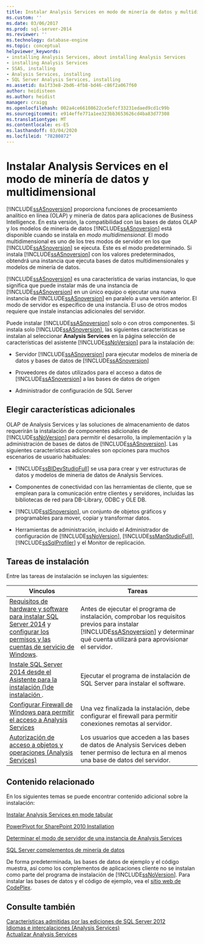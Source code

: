 ```yaml
---
title: Instalar Analysis Services en modo de minería de datos y multidimensional | Microsoft Docs
ms.custom: ''
ms.date: 03/06/2017
ms.prod: sql-server-2014
ms.reviewer: ''
ms.technology: database-engine
ms.topic: conceptual
helpviewer_keywords:
- installing Analysis Services, about installing Analysis Services
- installing Analysis Services
- SSAS, installing
- Analysis Services, installing
- SQL Server Analysis Services, installing
ms.assetid: 8a1f33e8-2bd6-4fb8-bd46-c86f2a067f60
author: heidisteen
ms.author: heidist
manager: craigg
ms.openlocfilehash: 002a4ce66108622ce5efcf33231edaed9cd1c99b
ms.sourcegitcommit: e914effe771a1ee323bb3653626cd4ba83d77308
ms.translationtype: MT
ms.contentlocale: es-ES
ms.lasthandoff: 03/04/2020
ms.locfileid: "78280872"
---
```

# <a name="install-analysis-services-in-multidimensional-and-data-mining-mode"></a>Instalar Analysis Services en el modo de minería de datos y multidimensional
  
  [!INCLUDE[ssASnoversion](../../includes/ssasnoversion-md.md)] proporciona funciones de procesamiento analítico en línea (OLAP) y minería de datos para aplicaciones de Business Intelligence. En esta versión, la compatibilidad con las bases de datos OLAP y los modelos de minería de datos [!INCLUDE[ssASnoversion](../../includes/ssasnoversion-md.md)] está disponible cuando se instala en *modo multidimensional*. El modo multidimensional es uno de los tres modos de servidor en los que [!INCLUDE[ssASnoversion](../../includes/ssasnoversion-md.md)] se ejecuta. Este es el modo predeterminado. Si instala [!INCLUDE[ssASnoversion](../../includes/ssasnoversion-md.md)] con los valores predeterminados, obtendrá una instancia que ejecuta bases de datos multidimensionales y modelos de minería de datos.  
  
 
  [!INCLUDE[ssASnoversion](../../includes/ssasnoversion-md.md)] es una característica de varias instancias, lo que significa que puede instalar más de una instancia de [!INCLUDE[ssASnoversion](../../includes/ssasnoversion-md.md)] en un único equipo o ejecutar una nueva instancia de [!INCLUDE[ssASnoversion](../../includes/ssasnoversion-md.md)] en paralelo a una versión anterior. El modo de servidor es específico de una instancia. El uso de otros modos requiere que instale instancias adicionales del servidor.  
  
 Puede instalar [!INCLUDE[ssASnoversion](../../includes/ssasnoversion-md.md)] solo o con otros componentes. Si instala solo [!INCLUDE[ssASnoversion](../../includes/ssasnoversion-md.md)], las siguientes características se instalan al seleccionar **Analysis Services** en la página selección de características del asistente [!INCLUDE[ssNoVersion](../../includes/ssnoversion-md.md)] para la instalación de:  
  
-   Servidor [!INCLUDE[ssASnoversion](../../includes/ssasnoversion-md.md)] para ejecutar modelos de minería de datos y bases de datos de [!INCLUDE[ssASnoversion](../../includes/ssasnoversion-md.md)]  
  
-   Proveedores de datos utilizados para el acceso a datos de [!INCLUDE[ssASnoversion](../../includes/ssasnoversion-md.md)] a las bases de datos de origen  
  
-   Administrador de configuración de SQL Server  
  
## <a name="choosing-additional-features"></a>Elegir características adicionales  
 OLAP de Analysis Services y las soluciones de almacenamiento de datos requerirán la instalación de componentes adicionales de [!INCLUDE[ssNoVersion](../../includes/ssnoversion-md.md)] para permitir el desarrollo, la implementación y la administración de bases de datos de [!INCLUDE[ssASnoversion](../../includes/ssasnoversion-md.md)]. Las siguientes características adicionales son opciones para muchos escenarios de usuario habituales:  
  
-   
  [!INCLUDE[ssBIDevStudioFull](../../includes/ssbidevstudiofull-md.md)] se usa para crear y ver estructuras de datos y modelos de minería de datos de Analysis Services.  
  
-   Componentes de conectividad con las herramientas de cliente, que se emplean para la comunicación entre clientes y servidores, incluidas las bibliotecas de red para DB-Library, ODBC y OLE DB.  
  
-   
  [!INCLUDE[ssISnoversion](../../includes/ssisnoversion-md.md)], un conjunto de objetos gráficos y programables para mover, copiar y transformar datos.  
  
-   Herramientas de administración, incluido el Administrador de configuración de [!INCLUDE[ssNoVersion](../../includes/ssnoversion-md.md)], [!INCLUDE[ssManStudioFull](../../includes/ssmanstudiofull-md.md)], [!INCLUDE[ssSqlProfiler](../../includes/sssqlprofiler-md.md)] y el Monitor de replicación.  
  
## <a name="installation-tasks"></a>Tareas de instalación  
 Entre las tareas de instalación se incluyen las siguientes:  
  
|Vínculos|Tareas|  
|-----------|-----------|  
|[Requisitos de hardware y software para instalar SQL Server 2014](hardware-and-software-requirements-for-installing-sql-server.md) y [configurar los permisos y las cuentas de servicio de Windows](../../database-engine/configure-windows/configure-windows-service-accounts-and-permissions.md).|Antes de ejecutar el programa de instalación, comprobar los requisitos previos para instalar [!INCLUDE[ssASnoversion](../../includes/ssasnoversion-md.md)] y determinar qué cuenta utilizará para aprovisionar el servidor.|  
|[Instale SQL Server 2014 desde el Asistente para la instalación &#40;&#41;de instalación ](../../database-engine/install-windows/install-sql-server-from-the-installation-wizard-setup.md).|Ejecutar el programa de instalación de SQL Server para instalar el software.|  
|[Configurar Firewall de Windows para permitir el acceso a Analysis Services](https://docs.microsoft.com/analysis-services/instances/configure-the-windows-firewall-to-allow-analysis-services-access)|Una vez finalizada la instalación, debe configurar el firewall para permitir conexiones remotas al servidor.|  
|[Autorización de acceso a objetos y operaciones &#40;Analysis Services&#41;](https://docs.microsoft.com/analysis-services/multidimensional-models/authorizing-access-to-objects-and-operations-analysis-services)|Los usuarios que acceden a las bases de datos de Analysis Services deben tener permiso de lectura en al menos una base de datos del servidor.|  
  
## <a name="related-content"></a>Contenido relacionado  
 En los siguientes temas se puede encontrar contenido adicional sobre la instalación:  
  
 [Instalar Analysis Services en mode tabular](https://docs.microsoft.com/analysis-services/instances/install-windows/install-analysis-services)  
  
 [PowerPivot for SharePoint 2010 Installation](../../../2014/sql-server/install/powerpivot-for-sharepoint-2010-installation.md)  
  
 [Determinar el modo de servidor de una instancia de Analysis Services](https://docs.microsoft.com/analysis-services/instances/determine-the-server-mode-of-an-analysis-services-instance)  
  
 [SQL Server complementos de minería de datos](https://www.microsoft.com/download/details.aspx?id=35578)  
  
 De forma predeterminada, las bases de datos de ejemplo y el código muestra, así como los complementos de aplicaciones cliente no se instalan como parte del programa de instalación de [!INCLUDE[ssNoVersion](../../includes/ssnoversion-md.md)]. Para instalar las bases de datos y el código de ejemplo, vea el [sitio web de CodePlex](https://go.microsoft.com/fwlink/?LinkId=87843).  
  
## <a name="see-also"></a>Consulte también  
 [Características admitidas por las ediciones de SQL Server 2012](https://go.microsoft.com/fwlink/?linkid=232473)   
 [Idiomas e intercalaciones &#40;Analysis Services&#41;](../../../2014/analysis-services/languages-and-collations-analysis-services.md)   
 [Actualizar Analysis Services](../../database-engine/install-windows/upgrade-analysis-services.md)  
  
  
